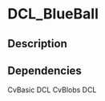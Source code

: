 DCL_BlueBall
============

Description
-----------


Dependencies
------------
CvBasic DCL
CvBlobs DCL

